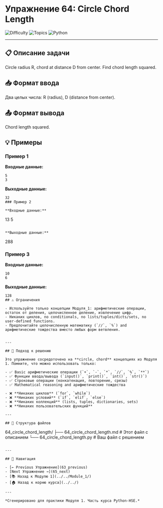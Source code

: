# Упражнение 64: Circle Chord Length

![Difficulty](https://img.shields.io/badge/Difficulty-Module%201-green)
![Topics](https://img.shields.io/badge/Topics-circle%2C%20chord-blue)
![Python](https://img.shields.io/badge/Python-Module%201%20Concepts-yellow)

---

## 📋 Описание задачи

Circle radius R, chord at distance D from center. Find chord length squared.
## 📥 Формат ввода

Два целых числа: R (radius), D (distance from center).
## 📤 Формат вывода

Chord length squared.
## 💡 Примеры

### Пример 1

**Входные данные:**
```
5
3
```

**Выходные данные:**
```
32
### Пример 2

**Входные данные:**
```
13
5
```

**Выходные данные:**
```
288
### Пример 3

**Входные данные:**
```
10
6
```

**Выходные данные:**
```
128
## ⚠️ Ограничения

- Используйте только концепции Модуля_1: арифметические операции, остаток от деления, целочисленное деление, извлечение цифр.
- Никаких циклов, no conditionals, no lists/tuples/dicts/sets, no user-defined functions.
- Предпочитайте целочисленную математику (`//`, `%`) and арифметические тождества вместо любых форм ветвления.


---

## 🎯 Подход к решению

Это упражнение сосредоточено на **circle, chord** концепциях из Модуля 1. Помните, что можно использовать только:

- ✅ Basic арифметические операции (`+`, `-`, `*`, `//`, `%`, `**`)
- ✅ Функции ввода/вывода (`input()`, `print()`, `int()`, `str()`)
- ✅ Строковые операции (конкатенация, повторение, срезы)
- ✅ Mathematical reasoning and арифметические тождества

- ❌ **Никаких циклов** (`for`, `while`)
- ❌ **Никаких условий** (`if`, `elif`, `else`)
- ❌ **Никаких коллекций** (lists, tuples, dictionaries, sets)
- ❌ **Никаких пользовательских функций**

---

## 📁 Структура файлов
```
64_circle_chord_length/
├── 64_circle_chord_length.md     # Этот файл с описанием
└── 64_circle_chord_length.py     # Ваш файл с решением
```

---

## 🔗 Навигация

- [← Previous Упражнение](63_previous) 
- [Next Упражнение →](65_next)
- [📚 Назад к Модулю 1](../../Module_1/)
- [🏠 Назад к корню курса](../../)

---

*Сгенерировано для практики Модуля 1. Часть курса Python-HSE.*
